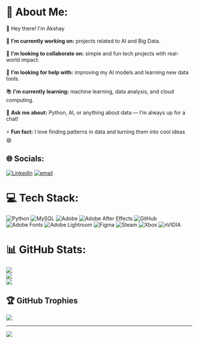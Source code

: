 # 💫 About Me:
👋 Hey there! I'm Akshay<br><br>💼 **I'm currently working on:** projects related to AI and Big Data.<br><br>🤝 **I'm looking to collaborate on:** simple and fun tech projects with real-world impact.<br><br>🧩 **I'm looking for help with:** improving my AI models and learning new data tools.<br><br>📚 **I'm currently learning:** machine learning, data analysis, and cloud computing.<br><br>💬 **Ask me about:** Python, AI, or anything about data — I’m always up for a chat!<br><br>⚡ **Fun fact:** I love finding patterns in data and turning them into cool ideas 😄


## 🌐 Socials:
[![LinkedIn](https://img.shields.io/badge/LinkedIn-%230077B5.svg?logo=linkedin&logoColor=white)](/https://www.linkedin.com/in/akshay-anand-735818251/) [![email](https://img.shields.io/badge/Email-D14836?logo=gmail&logoColor=white)](mailto:akshayanand2104@gmail.com) 

# 💻 Tech Stack:
![Python](https://img.shields.io/badge/python-3670A0?style=flat&logo=python&logoColor=ffdd54) ![MySQL](https://img.shields.io/badge/mysql-4479A1.svg?style=flat&logo=mysql&logoColor=white) ![Adobe](https://img.shields.io/badge/adobe-%23FF0000.svg?style=flat&logo=adobe&logoColor=white) ![Adobe After Effects](https://img.shields.io/badge/Adobe%20After%20Effects-9999FF.svg?style=flat&logo=Adobe%20After%20Effects&logoColor=white) ![GitHub](https://img.shields.io/badge/github-%23121011.svg?style=flat&logo=github&logoColor=white) ![Adobe Fonts](https://img.shields.io/badge/Adobe%20Fonts-000B1D.svg?style=flat&logo=Adobe%20Fonts&logoColor=white) ![Adobe Lightroom](https://img.shields.io/badge/Adobe%20Lightroom-31A8FF.svg?style=flat&logo=Adobe%20Lightroom&logoColor=white) ![Figma](https://img.shields.io/badge/figma-%23F24E1E.svg?style=flat&logo=figma&logoColor=white) ![Steam](https://img.shields.io/badge/steam-%23000000.svg?style=flat&logo=steam&logoColor=white) ![Xbox](https://img.shields.io/badge/xbox-%23107C10.svg?style=flat&logo=xbox&logoColor=white) ![nVIDIA](https://img.shields.io/badge/nVIDIA-%2376B900.svg?style=flat&logo=nVIDIA&logoColor=white)
# 📊 GitHub Stats:
![](https://github-readme-stats.vercel.app/api?username=Akshay-007-bit&theme=dark&hide_border=false&include_all_commits=false&count_private=false)<br/>
![](https://nirzak-streak-stats.vercel.app/?user=Akshay-007-bit&theme=dark&hide_border=false)<br/>
![](https://github-readme-stats.vercel.app/api/top-langs/?username=Akshay-007-bit&theme=dark&hide_border=false&include_all_commits=false&count_private=false&layout=compact)

## 🏆 GitHub Trophies
![](https://github-profile-trophy.vercel.app/?username=Akshay-007-bit&theme=radical&no-frame=false&no-bg=true&margin-w=4)

---
[![](https://visitcount.itsvg.in/api?id=Akshay-007-bit&icon=0&color=0)](https://visitcount.itsvg.in)

<!-- Proudly created with GPRM ( https://gprm.itsvg.in ) -->
